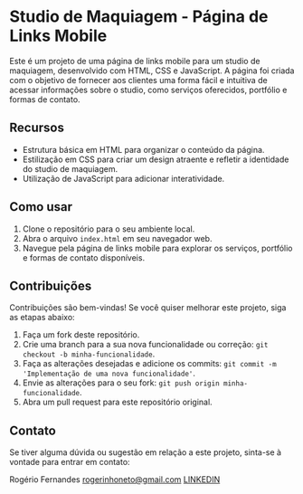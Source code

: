 # Studio de Maquiagem - Página de Links Mobile

Este é um projeto de uma página de links mobile para um studio de maquiagem, desenvolvido com HTML, CSS e JavaScript. A página foi criada com o objetivo de fornecer aos clientes uma forma fácil e intuitiva de acessar informações sobre o studio, como serviços oferecidos, portfólio e formas de contato.

## Recursos

- Estrutura básica em HTML para organizar o conteúdo da página.
- Estilização em CSS para criar um design atraente e refletir a identidade do studio de maquiagem.
- Utilização de JavaScript para adicionar interatividade.

## Como usar

1. Clone o repositório para o seu ambiente local.
2. Abra o arquivo `index.html` em seu navegador web.
3. Navegue pela página de links mobile para explorar os serviços, portfólio e formas de contato disponíveis.

## Contribuições

Contribuições são bem-vindas! Se você quiser melhorar este projeto, siga as etapas abaixo:

1. Faça um fork deste repositório.
2. Crie uma branch para a sua nova funcionalidade ou correção: `git checkout -b minha-funcionalidade`.
3. Faça as alterações desejadas e adicione os commits: `git commit -m 'Implementação de uma nova funcionalidade'`.
4. Envie as alterações para o seu fork: `git push origin minha-funcionalidade`.
5. Abra um pull request para este repositório original.


## Contato

Se tiver alguma dúvida ou sugestão em relação a este projeto, sinta-se à vontade para entrar em contato:

Rogério Fernandes
rogerinhoneto@gmail.com
<a href="https://www.linkedin.com/in/rogerio-fernandes78/">LINKEDIN<a>
